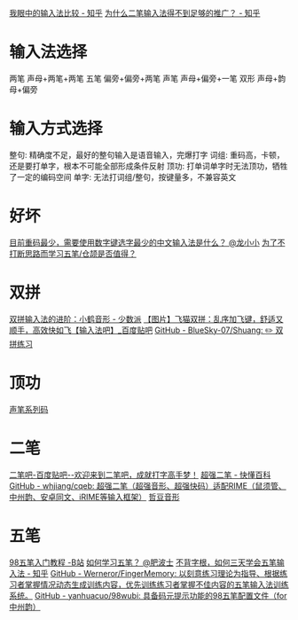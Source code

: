 [我眼中的输入法比较 - 知乎](https://zhuanlan.zhihu.com/p/22415857)
[为什么二笔输入法得不到足够的推广？ - 知乎](https://www.zhihu.com/question/20696373)

# 输入法选择
两笔 声母+两笔+两笔
五笔 偏旁+偏旁+两笔
声笔 声母+偏旁+一笔
双形 声母+韵母+偏旁

# 输入方式选择
整句: 精确度不足，最好的整句输入是语音输入，完爆打字
词组: 重码高，卡顿，还是要打单字，根本不可能全部形成条件反射
顶功: 打单词单字时无法顶功，牺牲了一定的编码空间
单字: 无法打词组/整句，按键量多，不兼容英文

# 好坏
[目前重码最少，需要使用数字键选字最少的中文输入法是什么？ @龙小小](https://www.zhihu.com/question/376022178)
[为了不打断思路而学习五笔/仓颉是否值得？](https://www.zhihu.com/question/32309149)

# 双拼
[双拼输入法的进阶：小鹤音形 - 少数派](https://sspai.com/post/56134)
[【图片】飞猫双拼：乱序加飞键，舒适又顺手，高效快如飞【输入法吧】_百度贴吧](https://tieba.baidu.com/p/4676554242)
[GitHub - BlueSky-07/Shuang: :pencil2: 双拼练习](https://github.com/BlueSky-07/Shuang)

# 顶功
[声笔系列码](https://sbxlm.github.io/)

# 二笔
[二笔吧-百度贴吧--欢迎来到二笔吧，成就打字高手梦！](https://tieba.baidu.com/f?kw=%E4%BA%8C%E7%AC%94)
[超强二笔 - 快懂百科](https://www.baike.com/wikiid/2420467725502174201?view_id=3677y7fmpmm000)
[GitHub - whjiang/cqeb: 超强二笔（超强音形、超强快码）适配RIME（鼠须管、中州韵、安卓同文、iRIME等输入框架）](https://github.com/whjiang/cqeb/blob/master/cqlb.dict.yaml)
[哲豆音形](http://zzdzzd.ys168.com/)

# 五笔
[98五笔入门教程 -B站](https://www.bilibili.com/video/BV1i441137JH)
[如何学习五笔？ @肥波士](https://www.zhihu.com/question/19816777/answer/41293087)
[不背字根，如何三天学会五笔输入法 - 知乎](https://zhuanlan.zhihu.com/p/114429954)
[GitHub - Werneror/FingerMemory: 以刻意练习理论为指导、根据练习者掌握情况动态生成训练内容，优先训练练习者掌握不佳内容的五笔输入法训练系统。](https://github.com/Werneror/FingerMemory)
[GitHub - yanhuacuo/98wubi: 具备码元提示功能的98五笔配置文件（for中州韵）](https://github.com/yanhuacuo/98wubi)
